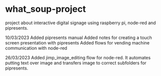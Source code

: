 # what_soup-project
project about interactive digital signage using raspberry pi, node-red and pipresents.

10/03/2023
Added pipresents manual
Added notes for creating a touch screen presentation with pipresents
Added flows for vending machine communication with node-red

26/03/2023
Added jimp_image_editing flow for node-red.  It automates putting text over image and transfers image to correct subfolders for pipresents.

